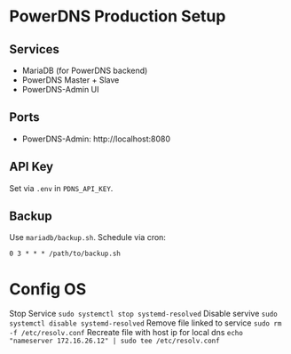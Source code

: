 # PowerDNS Production Setup

## Services
- MariaDB (for PowerDNS backend)
- PowerDNS Master + Slave
- PowerDNS-Admin UI

## Ports
- PowerDNS-Admin: http://localhost:8080

## API Key
Set via `.env` in `PDNS_API_KEY`.

## Backup
Use `mariadb/backup.sh`. Schedule via cron:
```
0 3 * * * /path/to/backup.sh
```

# Config OS

Stop Service `sudo systemctl stop systemd-resolved`
Disable servive `sudo systemctl disable systemd-resolved`
Remove file linked to service `sudo rm -f /etc/resolv.conf`
Recreate file with host ip for local dns `echo "nameserver 172.16.26.12" | sudo tee /etc/resolv.conf`
